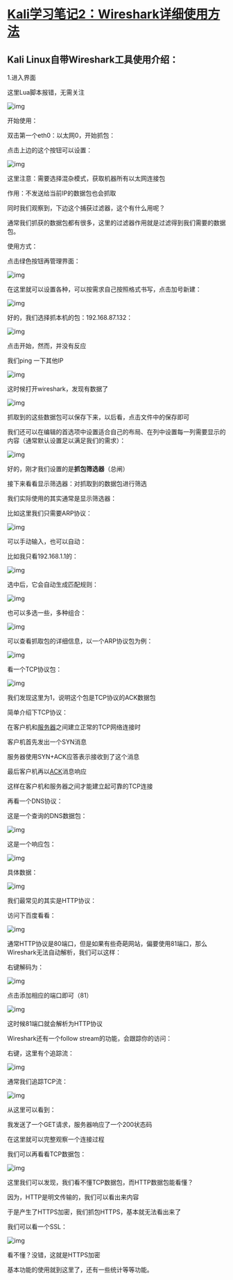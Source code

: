 # [Kali学习笔记2：Wireshark详细使用方法](https://www.cnblogs.com/xuyiqing/p/9012979.html)

## Kali Linux自带Wireshark工具使用介绍：

 

1.进入界面

这里Lua脚本报错，无需关注

![img](../../../#ImageAssets/1312707-20180509103041930-716890711.png)

 

 

开始使用：

 双击第一个eth0：以太网0，开始抓包：

点击上边的这个按钮可以设置：

![img](../../../#ImageAssets/1312707-20180509105013622-1225351007.png)

 

这里注意：需要选择混杂模式，获取机器所有以太网连接包

作用：不发送给当前IP的数据包也会抓取

 

同时我们观察到，下边这个捕获过滤器，这个有什么用呢？

通常我们抓获的数据包都有很多，这里的过滤器作用就是过滤得到我们需要的数据包。

 

使用方式：

点击绿色按钮再管理界面：

![img](../../../#ImageAssets/1312707-20180509105706376-224200721.png)

 

在这里就可以设置各种，可以按需求自己按照格式书写，点击加号新建：

![img](../../../#ImageAssets/1312707-20180509105906332-288705746.png)

 

好的，我们选择抓本机的包：192.168.87.132：

![img](../../../#ImageAssets/1312707-20180509110903352-1919312799.png)

 

点击开始，然而，并没有反应

我们ping 一下其他IP

![img](../../../#ImageAssets/1312707-20180509110937262-1624819068.png)

 

这时候打开wireshark，发现有数据了

 

![img](../../../#ImageAssets/1312707-20180509111002003-1102695120.png)

 

抓取到的这些数据包可以保存下来，以后看，点击文件中的保存即可

 

我们还可以在编辑的首选项中设置适合自己的布局、在列中设置每一列需要显示的内容（通常默认设置足以满足我们的需求）：

![img](../../../#ImageAssets/1312707-20180509111814554-900933364.png)

 

好的，刚才我们设置的是**抓包筛选器**（总闸）

 

接下来看看显示筛选器：对抓取到的数据包进行筛选

 

我们实际使用的其实通常是显示筛选器：

比如这里我们只需要ARP协议：

![img](../../../#ImageAssets/1312707-20180509120955092-1429683993.png)

 

可以手动输入，也可以自动：

比如我只看192.168.1.1的：

![img](../../../#ImageAssets/1312707-20180509122539677-297395477.png)

 

 

 

选中后，它会自动生成匹配规则：

![img](../../../#ImageAssets/1312707-20180509122623742-384567879.png)

 

 

也可以多选一些，多种组合：

![img](../../../#ImageAssets/1312707-20180509122934840-1858226213.png)

 

可以查看抓取包的详细信息，以一个ARP协议包为例：

![img](../../../#ImageAssets/1312707-20180509123726139-1915089649.png)

 

看一个TCP协议包：

 

![img](../../../#ImageAssets/1312707-20180509201919760-1380131686.png)

 

我们发现这里为1，说明这个包是TCP协议的ACK数据包

 

简单介绍下TCP协议：

在客户机和[服务器](https://baike.baidu.com/item/服务器)之间建立正常的TCP网络连接时

客户机首先发出一个SYN消息

服务器使用SYN+ACK应答表示接收到了这个消息

最后客户机再以[ACK](https://baike.baidu.com/item/ACK)消息响应

这样在客户机和服务器之间才能建立起可靠的TCP连接

 

 

再看一个DNS协议：

这是一个查询的DNS数据包：

![img](../../../#ImageAssets/1312707-20180509202158519-238073074.png)

 

这是一个响应包：

![img](../../../#ImageAssets/1312707-20180509202425683-1985402473.png)

 

具体数据：

 

![img](../../../#ImageAssets/1312707-20180509202410236-1922137862.png)

 

 

我们最常见的其实是HTTP协议：

 访问下百度看看：

 

![img](../../../#ImageAssets/1312707-20180509202637640-932846572.png)

 

通常HTTP协议是80端口，但是如果有些奇葩网站，偏要使用81端口，那么Wireshark无法自动解析，我们可以这样：

 

右键解码为：

![img](../../../#ImageAssets/1312707-20180509203448777-2036189758.png)

 

点击添加相应的端口即可（81）

![img](../../../#ImageAssets/1312707-20180509204201095-1111144240.png)

 

这时候81端口就会解析为HTTP协议

 

Wireshark还有一个follow stream的功能，会跟踪你的访问：

右键，这里有个追踪流：

![img](../../../#ImageAssets/1312707-20180509204727556-1181140289.png)

 

通常我们追踪TCP流：

![img](../../../#ImageAssets/1312707-20180509204820866-231069998.png)

 

从这里可以看到：

我发送了一个GET请求，服务器响应了一个200状态码

 

在这里就可以完整观察一个连接过程

 

我们可以再看看TCP数据包：

![img](../../../#ImageAssets/1312707-20180509205117570-1489993881.png)

 

 

这里我们可以发现，我们看不懂TCP数据包，而HTTP数据包能看懂？

因为，HTTP是明文传输的，我们可以看出来内容

于是产生了HTTPS加密，我们抓包HTTPS，基本就无法看出来了

我们可以看一个SSL：

 

![img](../../../#ImageAssets/1312707-20180509205511122-1560374101.png)

 

 

看不懂？没错，这就是HTTPS加密

 

基本功能的使用就到这里了，还有一些统计等等功能。